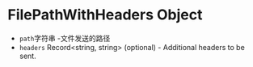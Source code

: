 # FilePathWithHeaders Object

* `path`字符串 -文件发送的路径
* `headers` Record<string, string> (optional) - Additional headers to be sent.
